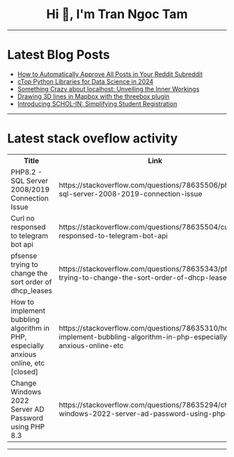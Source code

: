 <h1 align="center">Hi 👋, I'm Tran Ngoc Tam</h1>

---

# Latest Blog Posts 
<!-- BLOG-POST-LIST:START -->
- [How to Automatically Approve All Posts in Your Reddit Subreddit](https://dev.to/sh20raj/how-to-automatically-approve-all-posts-in-your-reddit-subreddit-1hmk)
- [cTop Python Libraries for Data Science in 2024](https://dev.to/sh20raj/ctop-python-libraries-for-data-science-in-2024-2a3f)
- [Something Crazy about localhost: Unveiling the Inner Workings](https://dev.to/nayanraj-adhikary/something-crazy-about-localhost-unveiling-the-inner-workings-26nn)
- [Drawing 3D lines in Mapbox with the threebox plugin](https://dev.to/miqwit/drawing-3d-lines-in-mapbox-with-the-threebox-plugin-5b0)
- [Introducing SCHOL-IN: Simplifying Student Registration](https://dev.to/g87code/introducing-schol-in-simplifying-student-registration-38am)
<!-- BLOG-POST-LIST:END -->

---

# Latest stack oveflow activity
<table>
  <tr><th>Title</th><th>Link</th></tr>
  <!-- STACKOVERFLOW:START --><tr><td>PHP8.2 - SQL Server 2008/2019 Connection Issue</td><td>https://stackoverflow.com/questions/78635506/php8-2-sql-server-2008-2019-connection-issue</td></tr><tr><td>Curl no responsed to telegram bot api</td><td>https://stackoverflow.com/questions/78635504/curl-no-responsed-to-telegram-bot-api</td></tr><tr><td>pfsense trying to change the sort order of dhcp_leases</td><td>https://stackoverflow.com/questions/78635343/pfsense-trying-to-change-the-sort-order-of-dhcp-leases</td></tr><tr><td>How to implement bubbling algorithm in PHP, especially anxious online, etc [closed]</td><td>https://stackoverflow.com/questions/78635310/how-to-implement-bubbling-algorithm-in-php-especially-anxious-online-etc</td></tr><tr><td>Change Windows 2022 Server AD Password using PHP 8.3</td><td>https://stackoverflow.com/questions/78635294/change-windows-2022-server-ad-password-using-php-8-3</td></tr><!-- STACKOVERFLOW:END -->
</table>

---


